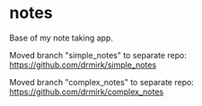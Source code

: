 # notes
Base of my note taking app.


Moved branch "simple_notes" to separate repo: https://github.com/drmirk/simple_notes

Moved branch "complex_notes" to separate repo: https://github.com/drmirk/complex_notes
